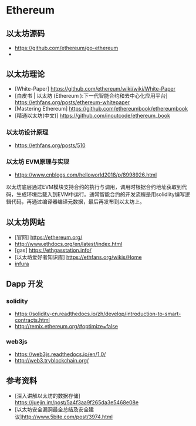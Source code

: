# Ethereum
## 以太坊源码
* https://github.com/ethereum/go-ethereum
* 
## 以太坊理论
* [White-Paper] https://github.com/ethereum/wiki/wiki/White-Paper
* [白皮书 | 以太坊 (Ethereum ):下一代智能合约和去中心化应用平台] https://ethfans.org/posts/ethereum-whitepaper
* [Mastering Ethereum] https://github.com/ethereumbook/ethereumbook
* [精通以太坊(中文)] https://github.com/inoutcode/ethereum_book
### 以太坊设计原理
* https://ethfans.org/posts/510
### 以太坊 EVM原理与实现
* https://www.cnblogs.com/helloworld2018/p/8998926.html

以太坊底层通过EVM模块支持合约的执行与调用，调用时根据合约地址获取到代码，生成环境后载入到EVM中运行。通常智能合约的开发流程是用solidlity编写逻辑代码，再通过编译器编译元数据，最后再发布到以太坊上。

## 以太坊网站
* [官网] https://ethereum.org/
* http://www.ethdocs.org/en/latest/index.html
* [gas] https://ethgasstation.info/
* [以太坊爱好者知识库] https://ethfans.org/wikis/Home
* [infura](https://infura.io/dashboard)
## Dapp 开发
### solidity
* https://solidity-cn.readthedocs.io/zh/develop/introduction-to-smart-contracts.html
* http://remix.ethereum.org/#optimize=false
### web3js
* https://web3js.readthedocs.io/en/1.0/
* http://web3.tryblockchain.org/
## 参考资料
* [深入讲解以太坊的数据存储] https://juejin.im/post/5a4f3aa9f265da3e5468e08e
* [以太坊安全漏洞最全总结及安全建议]http://www.5bite.com/post/3974.html
